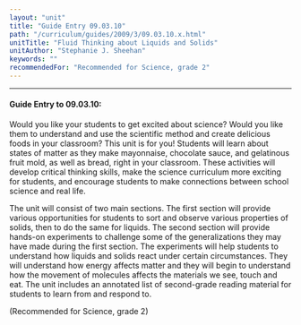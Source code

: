 ```yaml
---
layout: "unit"
title: "Guide Entry 09.03.10"
path: "/curriculum/guides/2009/3/09.03.10.x.html"
unitTitle: "Fluid Thinking about Liquids and Solids"
unitAuthor: "Stephanie J. Sheehan"
keywords: ""
recommendedFor: "Recommended for Science, grade 2"
---
```

<body>
<hr/>
<h4>
Guide Entry to 09.03.10:
</h4>
Would you like your students to get excited about science? Would you like them to understand and use the scientific method and create delicious foods in your classroom? This unit is for you! Students will learn about states of matter as they make mayonnaise, chocolate sauce, and gelatinous fruit mold, as well as bread, right in your classroom. These activities will develop critical thinking skills, make the science curriculum more exciting for students, and encourage students to make connections between school science and real life.
<p>
The unit will consist of two main sections.  The first section will provide various opportunities for students to sort and observe various properties of solids, then to do the same for liquids. The second section will provide hands-on experiments to challenge some of the generalizations they may have made during the first section. The experiments will help students to understand how liquids and solids react under certain circumstances. They will understand how energy affects matter and they will begin to understand how the movement of molecules affects the materials we see, touch and eat. The unit includes an annotated list of second-grade reading material for students to learn from and respond to.
</p>
<p>
(Recommended for Science, grade 2)
</p>
</body>